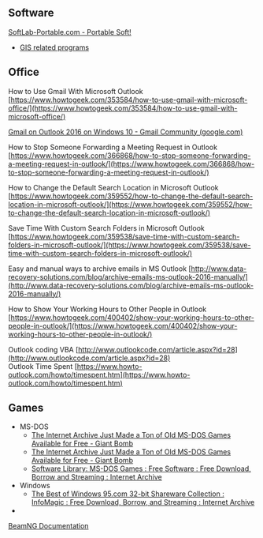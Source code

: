 ## Software 

[SoftLab-Portable.com - Portable Soft!](http://softlab-portable.com/)

- [GIS related programs](https://github.com/kubow/map-model)

## Office

How to Use Gmail With Microsoft Outlook [https://www.howtogeek.com/353584/how-to-use-gmail-with-microsoft-office/](https://www.howtogeek.com/353584/how-to-use-gmail-with-microsoft-office/)  
  
[Gmail on Outlook 2016 on Windows 10 - Gmail Community (google.com)](https://support.google.com/mail/forum/AAAAK7un8RUPVuMRjmXlOI/?hl=en)  
  
How to Stop Someone Forwarding a Meeting Request in Outlook [https://www.howtogeek.com/366868/how-to-stop-someone-forwarding-a-meeting-request-in-outlook/](https://www.howtogeek.com/366868/how-to-stop-someone-forwarding-a-meeting-request-in-outlook/)  
  
How to Change the Default Search Location in Microsoft Outlook [https://www.howtogeek.com/359552/how-to-change-the-default-search-location-in-microsoft-outlook/](https://www.howtogeek.com/359552/how-to-change-the-default-search-location-in-microsoft-outlook/)  
  
Save Time With Custom Search Folders in Microsoft Outlook [https://www.howtogeek.com/359538/save-time-with-custom-search-folders-in-microsoft-outlook/](https://www.howtogeek.com/359538/save-time-with-custom-search-folders-in-microsoft-outlook/)  
  
Easy and manual ways to archive emails in MS Outlook [http://www.data-recovery-solutions.com/blog/archive-emails-ms-outlook-2016-manually/](http://www.data-recovery-solutions.com/blog/archive-emails-ms-outlook-2016-manually/)  
  
How to Show Your Working Hours to Other People in Outlook [https://www.howtogeek.com/400402/show-your-working-hours-to-other-people-in-outlook/](https://www.howtogeek.com/400402/show-your-working-hours-to-other-people-in-outlook/)  
  
Outlook coding VBA [http://www.outlookcode.com/article.aspx?id=28](http://www.outlookcode.com/article.aspx?id=28)  
Outlook Time Spent [https://www.howto-outlook.com/howto/timespent.htm](https://www.howto-outlook.com/howto/timespent.htm)



## Games


- MS-DOS
	- [The Internet Archive Just Made a Ton of Old MS-DOS Games Available for Free - Giant Bomb](https://www.giantbomb.com/articles/the-internet-archive-just-made-a-ton-of-old-ms-dos/1100-5164/?irgwc=1&clickid=TJsW5XWYlxyNU3VyfNU4iUJJUkAyWa2VERT63M0&ttag=10078&vndid=10078&sharedid=arstechnica.com&ftag=ACQ-09-10aag0a)
	- [The Internet Archive Just Made a Ton of Old MS-DOS Games Available for Free - Giant Bomb](https://www.giantbomb.com/articles/the-internet-archive-just-made-a-ton-of-old-ms-dos/1100-5164/)
	- [Software Library: MS-DOS Games : Free Software : Free Download, Borrow and Streaming : Internet Archive](https://archive.org/details/softwarelibrary_msdos_games)
- Windows
	- [The Best of Windows 95.com 32-bit Shareware Collection : InfoMagic : Free Download, Borrow, and Streaming : Internet Archive](https://archive.org/details/BestOfWindows95DotCom?utm_source=chatgpt.com)
- 

[BeamNG Documentation](https://documentation.beamng.com/)


